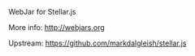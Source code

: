 WebJar for Stellar.js

More info: http://webjars.org

Upstream: https://github.com/markdalgleish/stellar.js

